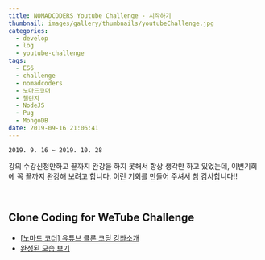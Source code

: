 ```yaml
---
title: NOMADCODERS Youtube Challenge - 시작하기
thumbnail: images/gallery/thumbnails/youtubeChallenge.jpg
categories:
  - develop
  - log
  - youtube-challenge
tags:
  - ES6
  - challenge
  - nomadcoders
  - 노마드코더
  - 챌린지
  - NodeJS
  - Pug
  - MongoDB
date: 2019-09-16 21:06:41
---
```


   
`2019. 9. 16 ~ 2019. 10. 28`  

강의 수강신청만하고 끝까지 완강을 하지 못해서 항상 생각만 하고 있었는데, 이번기회에 꼭 끝까지 완강해 보려고 합니다.
이런 기회를 만들어 주셔서 참 감사합니다!! 

<br/>



## Clone Coding for WeTube Challenge 
- [[노마드 코더] 유튜브 클론 코딩 강좌소개](https://academy.nomadcoders.co/p/javascript-fullstack-from-zero-to-hero)
- [완성된 모습 보기](https://polar-sea-27980.herokuapp.com/)

<br/>